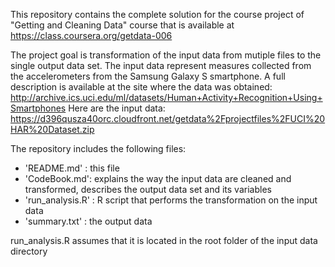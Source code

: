 This repository contains the complete solution for the course project of "Getting and Cleaning Data" course that is available at https://class.coursera.org/getdata-006

The project goal is transformation of the input data from mutiple files to the single output data set.
The input data represent measures collected from the accelerometers from the Samsung Galaxy S smartphone. A full description is available at the site where the data was obtained: 
http://archive.ics.uci.edu/ml/datasets/Human+Activity+Recognition+Using+Smartphones 
Here are the input data: 
https://d396qusza40orc.cloudfront.net/getdata%2Fprojectfiles%2FUCI%20HAR%20Dataset.zip 

The repository includes the following files:

* 'README.md' : this file
* 'CodeBook.md': explains the way the input data are cleaned and transformed, describes the output data set and its variables
* 'run_analysis.R' : R script that performs the transformation on the input data
* 'summary.txt' : the output data

run_analysis.R assumes that it is located in the root folder of the input data directory

